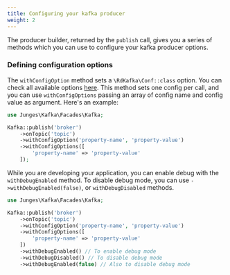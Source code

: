 ```yaml
---
title: Configuring your kafka producer
weight: 2
---
```


The producer builder, returned by the `publish` call, gives you a series of methods which you can use to configure your kafka producer options.

### Defining configuration options

The `withConfigOption` method sets a `\RdKafka\Conf::class` option. You can check all available options [here][rdkafka_config].
This method sets one config per call, and you can use `withConfigOptions` passing an array of config name and config value
as argument. Here's an example:

```php
use Junges\Kafka\Facades\Kafka;

Kafka::publish('broker')
    ->onTopic('topic')
    ->withConfigOption('property-name', 'property-value')
    ->withConfigOptions([
        'property-name' => 'property-value'
    ]);
```

While you are developing your application, you can enable debug with the `withDebugEnabled` method.
To disable debug mode, you can use `->withDebugEnabled(false)`, or `withDebugDisabled` methods.

```php
use Junges\Kafka\Facades\Kafka;

Kafka::publish('broker')
    ->onTopic('topic')
    ->withConfigOption('property-name', 'property-value')
    ->withConfigOptions([
        'property-name' => 'property-value'
    ])
    ->withDebugEnabled() // To enable debug mode
    ->withDebugDisabled() // To disable debug mode
    ->withDebugEnabled(false) // Also to disable debug mode
```

[rdkafka_config]:https://github.com/confluentinc/librdkafka/blob/master/CONFIGURATION.md